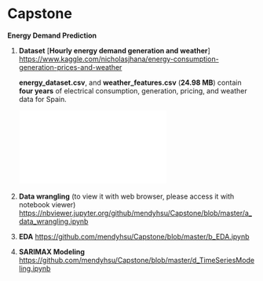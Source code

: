 # Capstone

**Energy Demand Prediction**

1. **Dataset** [**Hourly energy demand generation and weather**] 
   https://www.kaggle.com/nicholasjhana/energy-consumption-generation-prices-and-weather
   
   **energy_dataset.csv**, and **weather_features.csv** (**24.98 MB**) contain **four years** of electrical consumption, generation, pricing, and weather data for Spain. 
   
   ![html](EDA_fig/hourly_load.pdf)
   
2. **Data wrangling** (to view it with web browser, please access it with notebook viewer) 
   https://nbviewer.jupyter.org/github/mendyhsu/Capstone/blob/master/a_data_wrangling.ipynb
   
3. **EDA** https://github.com/mendyhsu/Capstone/blob/master/b_EDA.ipynb

3. **SARIMAX Modeling**
 https://github.com/mendyhsu/Capstone/blob/master/d_TimeSeriesModeling.ipynb

